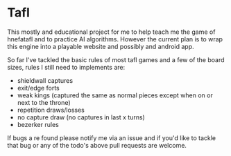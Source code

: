# Tafl

This mostly and educational project for me to help teach me the game of hnefatafl and to practice AI algorithms.
However the current plan is to wrap this engine into a playable website and possibly and android app.

So far I've tackled the basic rules of most tafl games and a few of the board sizes, rules I still need to implements are:

- shieldwall captures
- exit/edge forts
- weak kings (captured the same as normal pieces except when on or next to the throne)
- repetition draws/losses
- no capture draw (no captures in last x turns)
- bezerker rules

If bugs a re found please notify me via an issue and if you'd like to tackle that bug or any of the todo's above pull requests are welcome.